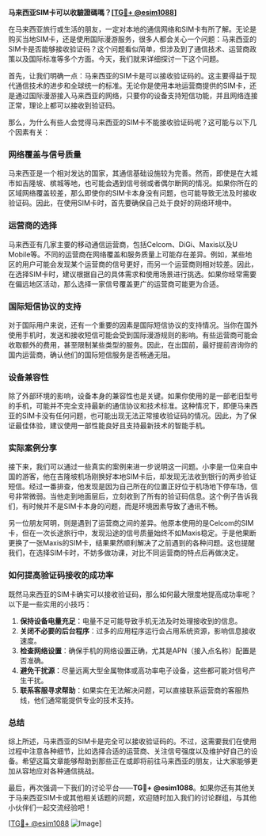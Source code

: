 **马来西亚SIM卡可以收驗證碼嗎？[[TG💪+ @esim1088](https://t.me/s/esim1088)]**

在马来西亚旅行或生活的朋友，一定对本地的通信网络和SIM卡有所了解。无论是购买当地SIM卡，还是使用国际漫游服务，很多人都会关心一个问题：马来西亚的SIM卡是否能够接收验证码？这个问题看似简单，但涉及到了通信技术、运营商政策以及国际标准等多个方面。今天，我们就来详细探讨一下这个问题。

首先，让我们明确一点：马来西亚的SIM卡是可以接收验证码的。这主要得益于现代通信技术的进步和全球统一的标准。无论你是使用本地运营商提供的SIM卡，还是通过国际漫游接入马来西亚的网络，只要你的设备支持短信功能，并且网络连接正常，理论上都可以接收到验证码。

那么，为什么有些人会觉得马来西亚的SIM卡不能接收验证码呢？这可能与以下几个因素有关：

### **网络覆盖与信号质量**
马来西亚是一个相对发达的国家，其通信基础设施较为完善。然而，即使是在大城市如吉隆坡、槟城等地，也可能会遇到信号弱或者偶尔断网的情况。如果你所在的区域网络覆盖较差，那么即使你的SIM卡本身没有问题，也可能导致无法及时接收验证码。因此，在使用SIM卡时，首先要确保自己处于良好的网络环境中。

### **运营商的选择**
马来西亚有几家主要的移动通信运营商，包括Celcom、DiGi、Maxis以及U Mobile等。不同的运营商在网络覆盖和服务质量上可能存在差异。例如，某些地区的用户可能会发现某个运营商的信号更好，而另一个运营商则相对较差。因此，在选择SIM卡时，建议根据自己的具体需求和使用场景进行挑选。如果你经常需要在偏远地区活动，那么选择一家信号覆盖更广的运营商可能更为合适。

### **国际短信协议的支持**
对于国际用户来说，还有一个重要的因素是国际短信协议的支持情况。当你在国外使用手机时，发送和接收短信可能会受到国际漫游规则的影响。有些运营商可能会收取额外的费用，甚至限制某些类型的服务。因此，在出国前，最好提前咨询你的国内运营商，确认他们的国际短信服务是否畅通无阻。

### **设备兼容性**
除了外部环境的影响，设备本身的兼容性也是关键。如果你使用的是一部老旧型号的手机，可能并不完全支持最新的通信协议和技术标准。这种情况下，即便马来西亚的SIM卡没有任何问题，也可能出现无法正常接收验证码的情况。因此，为了保证最佳体验，建议使用一部性能良好且支持最新技术的智能手机。

### **实际案例分享**
接下来，我们可以通过一些真实的案例来进一步说明这一问题。小李是一位来自中国的游客，他在吉隆坡机场刚换好本地SIM卡后，却发现无法收到银行的两步验证短信。经过一番排查，他发现是因为自己所在的位置正好位于机场地下停车场，信号非常微弱。当他走到地面层后，立刻收到了所有的验证码信息。这个例子告诉我们，有时候并不是SIM卡本身的问题，而是环境因素导致了通讯不畅。

另一位朋友阿明，则是遇到了运营商之间的差异。他原本使用的是Celcom的SIM卡，但在一次长途旅行中，发现沿途的信号质量始终不如Maxis稳定。于是他果断更换了一张Maxis的SIM卡，结果果然顺利解决了之前遇到的各种问题。这也提醒我们，在选择SIM卡时，不妨多做功课，对比不同运营商的特点后再做决定。

### **如何提高验证码接收的成功率**
既然马来西亚的SIM卡确实可以接收验证码，那么如何最大限度地提高成功率呢？以下是一些实用的小技巧：

1. **保持设备电量充足**：电量不足可能导致手机无法及时处理接收到的信息。
2. **关闭不必要的后台程序**：过多的应用程序运行会占用系统资源，影响信息接收速度。
3. **检查网络设置**：确保手机的网络设置正确，尤其是APN（接入点名称）配置是否准确。
4. **避免干扰源**：尽量远离大型金属物体或高功率电子设备，这些都可能对信号产生干扰。
5. **联系客服寻求帮助**：如果实在无法解决问题，可以直接联系运营商的客服热线，他们通常能提供专业的技术支持。

### **总结**
综上所述，马来西亚的SIM卡是完全可以接收验证码的。不过，这需要我们在使用过程中注意各种细节，比如选择合适的运营商、关注信号强度以及维护好自己的设备。希望这篇文章能够帮助到那些正在或即将前往马来西亚的朋友，让大家能够更加从容地应对各种通信挑战。

最后，再次强调一下我们的讨论平台——**TG💪+ @esim1088**。如果你还有其他关于马来西亚SIM卡或其他相关话题的问题，欢迎随时加入我们的讨论群组，与其他小伙伴们一起交流经验吧！

[[TG💪+ @esim1088](https://t.me/s/esim1088) ![Image](https://i.postimg.cc/4NQfJmqS/Snipaste-2025-05-13-00-14-12.png)]